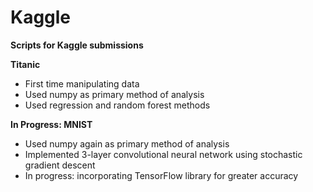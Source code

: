 # Kaggle
**Scripts for Kaggle submissions**

**Titanic**
- First time manipulating data
- Used numpy as primary method of analysis
- Used regression and random forest methods

**In Progress: MNIST**
- Used numpy again as primary method of analysis
- Implemented 3-layer convolutional neural network using stochastic gradient descent
- In progress: incorporating TensorFlow library for greater accuracy
